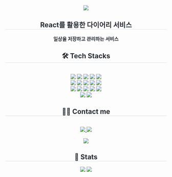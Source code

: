 <div align= "center">
    <img src="https://capsule-render.vercel.app/api?type=waving&color=gradient&height=180&text=React%20Diary%20Web%20Service&animation=&fontColor=000000&fontSize=40" />
    </div>
    <div align= "center"> 
    <h2 style="border-bottom: 1px solid #d8dee4; color: #282d33;"> React를 활용한 다이어리 서비스 </h2>  
    <div style="font-weight: 700; font-size: 15px; text-align: center; color: #282d33;"> 일상을 저장하고 관리하는 서비스</li> </div> 
    </div>
    <div align= "center">
    <h2 style="border-bottom: 1px solid #d8dee4; color: #282d33;"> 🛠️ Tech Stacks </h2> <br> 
    <div style="margin: 0 auto; text-align: center;" align= "center"> <img src="https://img.shields.io/badge/CSS3-1572B6?style=for-the-badge&logo=CSS3&logoColor=white">
          <img src="https://img.shields.io/badge/Eslint-4B32C3?style=for-the-badge&logo=Eslint&logoColor=white">
          <img src="https://img.shields.io/badge/Firebase-FFCA28?style=for-the-badge&logo=Firebase&logoColor=white">
          <img src="https://img.shields.io/badge/Git-F05032?style=for-the-badge&logo=Git&logoColor=white">
          <img src="https://img.shields.io/badge/Github-181717?style=for-the-badge&logo=Github&logoColor=white">
          <br/><img src="https://img.shields.io/badge/HTML5-E34F26?style=for-the-badge&logo=HTML5&logoColor=white">
          <img src="https://img.shields.io/badge/Javascript-F7DF1E?style=for-the-badge&logo=Javascript&logoColor=white">
          <img src="https://img.shields.io/badge/MongoDB-47A248?style=for-the-badge&logo=MongoDB&logoColor=white">
          <img src="https://img.shields.io/badge/Notion-000000?style=for-the-badge&logo=Notion&logoColor=white">
          <img src="https://img.shields.io/badge/MariaDB-003545?style=for-the-badge&logo=MariaDB&logoColor=white">
          <br/><img src="https://img.shields.io/badge/Prettier-F7B93E?style=for-the-badge&logo=Prettier&logoColor=white">
          <img src="https://img.shields.io/badge/React-61DAFB?style=for-the-badge&logo=React&logoColor=white">
          <img src="https://img.shields.io/badge/Redux-764ABC?style=for-the-badge&logo=Redux&logoColor=white">
          <img src="https://img.shields.io/badge/Sass-CC6699?style=for-the-badge&logo=Sass&logoColor=white">
          <img src="https://img.shields.io/badge/Slack-4A154B?style=for-the-badge&logo=Slack&logoColor=white">
          <br/><img src="https://img.shields.io/badge/StyledComponents-DB7093?style=for-the-badge&logo=StyledComponents&logoColor=white">
          <img src="https://img.shields.io/badge/Vercel-000000?style=for-the-badge&logo=Vercel&logoColor=white">
          </div>
    </div>
    <div align= "center">
    <h2 style="border-bottom: 1px solid #d8dee4; color: #282d33;"> 🧑‍💻 Contact me </h2> <br> 
    <div align= "center"> <a href=> <img src="https://img.shields.io/badge/Notion-000000?style=for-the-badge&logo=Notion&logoColor=white&link="> </a>
         <a href=mailto:> <img src="https://img.shields.io/badge/Gmail-EA4335?style=for-the-badge&logo=Gmail&logoColor=white&link=mailto:"> </a>
          </div>  <br> 
    <div align= "center"> <a href="https://hits.seeyoufarm.com"> <img src="https://hits.seeyoufarm.com/api/count/incr/badge.svg?url=https%3A%2F%2Fgithub.com%2Fhakjae.son%2F&count_bg=%23000000&title_bg=%23000000&icon=github.svg&icon_color=%23FFFFFF&title=GitHub&edge_flat=false"/></a>
       </div> 
    </div>
    <div align= "center"> 
    <h2 style="border-bottom: 1px solid #d8dee4; color: #282d33;"> 🏅 Stats </h2> <div align= "center"> <img src="https://github-readme-stats.vercel.app/api?username=hakjae.son&custom_title=hakjae.son's Github Stat&bg_color=180,000000,&title_color=000000&text_color=000000"
        /> <img src="https://github-readme-stats.vercel.app/api/top-langs/?username=hakjae.son&layout=compact&bg_color=180,000000,&title_color=000000&text_color=000000"
          /> </div> 
    </div>
